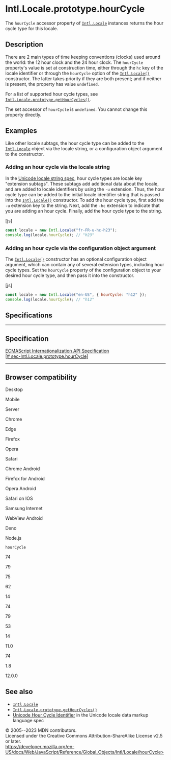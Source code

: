 Intl.Locale.prototype.hourCycle
===============================

 
The `hourCycle` accessor property of [`Intl.Locale`](../locale)
instances returns the hour cycle type for this locale.


 
Description
-----------

 
There are 2 main types of time keeping conventions (clocks) used around
the world: the 12 hour clock and the 24 hour clock. The `hourCycle`
property\'s value is set at construction time, either through the `hc`
key of the locale identifier or through the `hourCycle` option of the
[`Intl.Locale()`](locale) constructor. The latter takes priority if they
are both present; and if neither is present, the property has value
`undefined`.

For a list of supported hour cycle types, see
[`Intl.Locale.prototype.getHourCycles()`](gethourcycles#supported_hour_cycle_types).

The set accessor of `hourCycle` is `undefined`. You cannot change this
property directly.



 
Examples
--------

 
Like other locale subtags, the hour cycle type can be added to the
[`Intl.Locale`](../locale) object via the locale string, or a
configuration object argument to the constructor.



 
### Adding an hour cycle via the locale string 

 
In the [Unicode locale string
spec](https://www.unicode.org/reports/tr35/), hour cycle types are
locale key \"extension subtags\". These subtags add additional data
about the locale, and are added to locale identifiers by using the `-u`
extension. Thus, the hour cycle type can be added to the initial locale
identifier string that is passed into the [`Intl.Locale()`](locale)
constructor. To add the hour cycle type, first add the `-u` extension
key to the string. Next, add the `-hc` extension to indicate that you
are adding an hour cycle. Finally, add the hour cycle type to the
string.

 
 
[js]


```js
const locale = new Intl.Locale("fr-FR-u-hc-h23");
console.log(locale.hourCycle); // "h23"
```




 
### Adding an hour cycle via the configuration object argument 

 
The [`Intl.Locale()`](locale) constructor has an optional configuration
object argument, which can contain any of several extension types,
including hour cycle types. Set the `hourCycle` property of the
configuration object to your desired hour cycle type, and then pass it
into the constructor.

 
 
[js]


```js
const locale = new Intl.Locale("en-US", { hourCycle: "h12" });
console.log(locale.hourCycle); // "h12"
```




Specifications
--------------

 
  -------------------------------------------------------------------------------------------------------------
  Specification
  -------------------------------------------------------------------------------------------------------------
  [ECMAScript Internationalization API Specification\
  [\#
  sec-Intl.Locale.prototype.hourCycle]](https://tc39.es/ecma402/#sec-Intl.Locale.prototype.hourCycle)

  -------------------------------------------------------------------------------------------------------------


Browser compatibility 
---------------------

 


Desktop

Mobile

Server

Chrome

Edge

Firefox

Opera

Safari

Chrome Android

Firefox for Android

Opera Android

Safari on IOS

Samsung Internet

WebView Android

Deno

Node.js

`hourCycle`

74

79

75

62

14

74

79

53

14

11.0

74

1.8

12.0.0

 
See also 
--------

 
-   [`Intl.Locale`](../locale)
-   [`Intl.Locale.prototype.getHourCycles()`](gethourcycles)
-   [Unicode Hour Cycle
    Identifier](https://www.unicode.org/reports/tr35/#UnicodeHourCycleIdentifier)
    in the Unicode locale data markup language spec



 
© 2005--2023 MDN contributors.\
Licensed under the Creative Commons Attribution-ShareAlike License v2.5
or later.\
https://developer.mozilla.org/en-US/docs/Web/JavaScript/Reference/Global_Objects/Intl/Locale/hourCycle>

